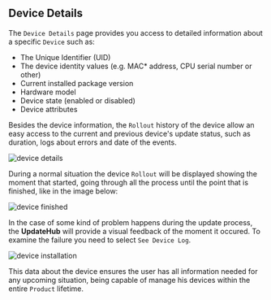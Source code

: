 ## Device Details

The `Device Details` page provides you access to detailed information about a specific `Device` such as:

- The Unique Identifier (UID)
- The device identity values (e.g. MAC* address, CPU serial number or other)
- Current installed package version
- Hardware model
- Device state (enabled or disabled)
- Device attributes

Besides the device information, the `Rollout` history of the device allow an easy access to the current and previous device's update status, such as duration, logs about errors and date of the events.

![device details](/img/Dashboard/deviceDetails.png)

During a normal situation the device `Rollout` will be displayed showing the moment that started, going through all the process until the point that is finished, like in the image below:

![device finished](/img/Dashboard/finished.png)

In the case of some kind of problem happens during the update process, the **UpdateHub** will provide a visual feedback of the moment it occured. To examine the failure you need to select `See Device Log`.

![device installation](/img/Dashboard/deviceLog.png)

This data about the device ensures the user has all information needed for any upcoming situation, being capable of manage his devices within the entire `Product` lifetime.
